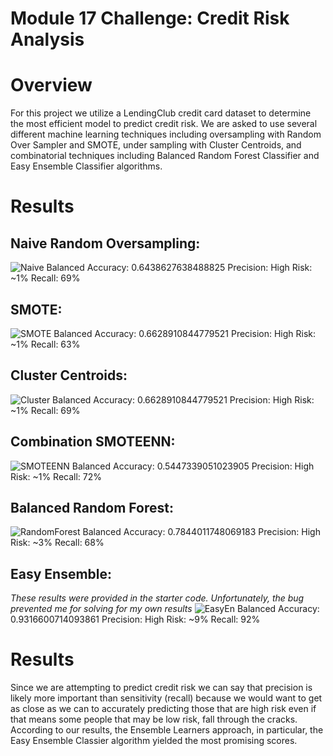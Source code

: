 # Module 17 Challenge: Credit Risk Analysis

# Overview

For this project we utilize a LendingClub credit card dataset to determine the most efficient model to predict credit risk. We are asked to use several different machine learning techniques including oversampling with Random Over Sampler and SMOTE, under sampling with Cluster Centroids, and combinatorial techniques including Balanced Random Forest Classifier and Easy Ensemble Classifier algorithms.

# Results

## Naive Random Oversampling:
![Naive](https://user-images.githubusercontent.com/88041368/143320170-2279b717-4c0d-4ae5-bd08-7ca0af43d106.jpg)
Balanced Accuracy: 0.6438627638488825
Precision: High Risk: ~1%
Recall: 69%

## SMOTE:
![SMOTE](https://user-images.githubusercontent.com/88041368/143320173-68569f72-bba0-48ac-ab7d-766ac73b816b.jpg)
Balanced Accuracy: 0.6628910844779521
Precision: High Risk: ~1%
Recall: 63%

## Cluster Centroids:
![Cluster](https://user-images.githubusercontent.com/88041368/143320168-cd15e386-2d84-4ef1-8c5f-43ce804e9287.jpg)
Balanced Accuracy: 0.6628910844779521
Precision: High Risk: ~1%
Recall: 69%

## Combination SMOTEENN:
![SMOTEENN](https://user-images.githubusercontent.com/88041368/143320174-4825c434-a862-492a-8202-7ce034ddc17a.jpg)
Balanced Accuracy: 0.5447339051023905
Precision: High Risk: ~1%
Recall: 72%

## Balanced Random Forest:
![RandomForest](https://user-images.githubusercontent.com/88041368/143320171-37764620-6853-4075-b5f8-161b9e2f3775.jpg)
Balanced Accuracy: 0.7844011748069183
Precision: High Risk: ~3%
Recall: 68%

## Easy Ensemble:
*These results were provided in the starter code. Unfortunately, the bug prevented me for solving for my own results*
![EasyEn](https://user-images.githubusercontent.com/88041368/143320169-a02e42d9-4ec1-46d1-bbf8-2d2bb4882107.jpg)
Balanced Accuracy: 0.9316600714093861
Precision: High Risk: ~9%
Recall: 92%

# Results

Since we are attempting to predict credit risk we can say that precision is likely more important than sensitivity (recall) because we would want to get as close as we can to accurately predicting those that are high risk even if that means some people that may be low risk, fall through the cracks. According to our results, the Ensemble Learners approach, in particular, the Easy Ensemble Classier algorithm yielded the most promising scores.
